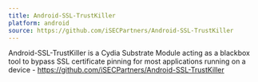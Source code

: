 ```yaml
---
title: Android-SSL-TrustKiller
platform: android
source: https://github.com/iSECPartners/Android-SSL-TrustKiller
---
```


Android-SSL-TrustKiller is a Cydia Substrate Module acting as a blackbox tool to bypass SSL certificate pinning for most applications running on a device - <https://github.com/iSECPartners/Android-SSL-TrustKiller>
